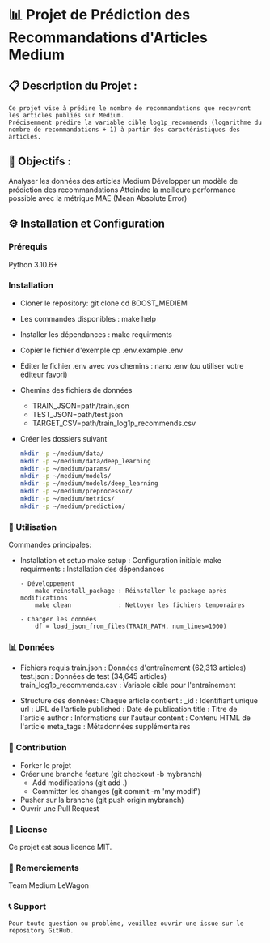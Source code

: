 # 📊 Projet de Prédiction des Recommandations d'Articles Medium

## 📋 Description du Projet :
	Ce projet vise à prédire le nombre de recommandations que recevront les articles publiés sur Medium.
	Précisemment prédire la variable cible log1p_recommends (logarithme du nombre de recommandations + 1) à partir des caractéristiques des articles.

## 🎯 Objectifs :
  Analyser les données des articles Medium
  Développer un modèle de prédiction des recommandations
  Atteindre la meilleure performance possible avec la métrique MAE (Mean Absolute Error)


## ⚙️ Installation et Configuration
###  Prérequis
  Python 3.10.6+

### Installation
- Cloner le repository:
  git clone <repository-url>
  cd BOOST_MEDIEM

- Les commandes disponibles :
  make help

- Installer les dépendances :
  make requirments

- Copier le fichier d'exemple
  cp .env.example .env

- Éditer le fichier .env avec vos chemins :
  nano .env    (ou utiliser votre éditeur favori)

- Chemins des fichiers de données
   - TRAIN_JSON=path/train.json
   - TEST_JSON=path/test.json
   - TARGET_CSV=path/train_log1p_recommends.csv

- Créer les dossiers suivant
  ```bash
  mkdir -p ~/medium/data/
  mkdir -p ~/medium/data/deep_learning
  mkdir -p ~/medium/params/
  mkdir -p ~/medium/models/
  mkdir -p ~/medium/models/deep_learning
  mkdir -p ~/medium/preprocessor/
  mkdir -p ~/medium/metrics/
  mkdir -p ~/medium/prediction/
  ```


### 🚀 Utilisation

Commandes principales:
  - Installation et setup
      make setup           : Configuration initiale
			make requirments     : Installation des dépendances

		- Développement
			make reinstall_package : Réinstaller le package après modifications
			make clean             : Nettoyer les fichiers temporaires

		- Charger les données
			df = load_json_from_files(TRAIN_PATH, num_lines=1000)


### 📊 Données
- Fichiers requis
    train.json : Données d'entraînement (62,313 articles)
    test.json : Données de test (34,645 articles)
    train_log1p_recommends.csv : Variable cible pour l'entraînement

- Structure des données:
    Chaque article contient :
      _id : Identifiant unique
      url : URL de l'article
      published : Date de publication
      title : Titre de l'article
      author : Informations sur l'auteur
      content : Contenu HTML de l'article
      meta_tags : Métadonnées supplémentaires


### 🤝 Contribution
  - Forker le projet
  - Créer une branche feature (git checkout -b mybranch)
	- Add modifications (git add .)
	- Committer les changes (git commit -m 'my modif')
  - Pusher sur la branche (git push origin mybranch)
  - Ouvrir une Pull Request

### 📝 License
 Ce projet est sous licence MIT.

### 🙏 Remerciements
  Team Medium
  LeWagon

### 📞 Support
	Pour toute question ou problème, veuillez ouvrir une issue sur le repository GitHub.
